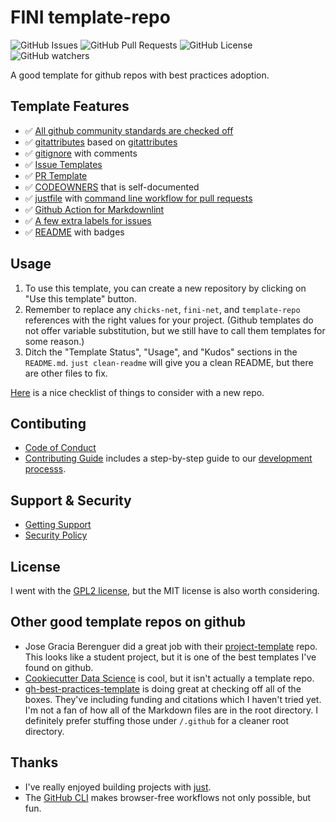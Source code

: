 # FINI template-repo

![GitHub Issues](https://img.shields.io/github/issues/fini-net/template-repo)
![GitHub Pull Requests](https://img.shields.io/github/issues-pr/fini-net/template-repo)
![GitHub License](https://img.shields.io/github/license/fini-net/template-repo)
![GitHub watchers](https://img.shields.io/github/watchers/fini-net/template-repo)

A good template for github repos with best practices adoption.

## Template Features

- ✅ [All github community standards are checked off](https://github.com/fini-net/template-repo/community)
- ✅ [gitattributes](.gitattributes) based on [gitattributes](https://github.com/gitattributes/gitattributes)
- ✅ [gitignore](.gitignore) with comments
- ✅ [Issue Templates](.github/ISSUE_TEMPLATE)
- ✅ [PR Template](.github/pull_request_template.md)
- ✅ [CODEOWNERS](.github/CODEOWNERS) that is self-documented
- ✅ [justfile](justfile) with
  [command line workflow for pull requests](.github/CONTRIBUTING.md#development-process)
- ✅ [Github Action for Markdownlint](.github/workflows)
- ✅ [A few extra labels for issues](https://github.com/fini-net/template-repo/labels)
- ✅ [README](README.md) with badges

## Usage

1. To use this template, you can create a new repository by clicking on "Use this
  template" button.
1. Remember to replace any `chicks-net`, `fini-net`, and `template-repo` references
  with the right values for your project.  (Github templates do not offer
  variable substitution, but we still have to call them templates for some reason.)
1. Ditch the "Template Status", "Usage", and "Kudos" sections in the `README.md`.
  `just clean-readme` will give you a clean README, but there are other files to fix.

[Here](https://github.com/jlcanovas/gh-best-practices-template/blob/main/guidelines.md)
is a nice checklist of things to consider with a new repo.

## Contibuting

- [Code of Conduct](.github/CODE_OF_CONDUCT.md)
- [Contributing Guide](.github/CONTRIBUTING.md) includes a step-by-step guide to our
  [development processs](.github/CONTRIBUTING.md#development-process).

## Support & Security

- [Getting Support](.github/SUPPORT.md)
- [Security Policy](.github/SECURITY.md)

## License

I went with the [GPL2 license](LICENSE), but the MIT license is also worth considering.

## Other good template repos on github

- Jose Gracia Berenguer did a great job with their
  [project-template](https://github.com/Josee9988/project-template)
  repo.  This looks like a student project, but it is one of the best
  templates I've found on github.
- [Cookiecutter Data Science](https://github.com/drivendataorg/cookiecutter-data-science)
  is cool, but it isn't actually a template repo.
- [gh-best-practices-template](https://github.com/jlcanovas/gh-best-practices-template)
  is doing great at checking off all of the boxes.  They've including funding and citations
  which I haven't tried yet.  I'm not a fan of how all of the Markdown files are in the
  root directory.  I definitely prefer stuffing those under `/.github` for a cleaner
  root directory.

## Thanks

- I've really enjoyed building projects with [just](https://just.systems/man/en/).
- The [GitHub CLI](https://cli.github.com/) makes browser-free workflows not only
  possible, but fun.
